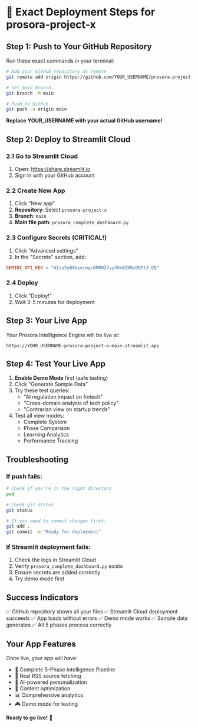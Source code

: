# 🚀 Exact Deployment Steps for prosora-project-x

## Step 1: Push to Your GitHub Repository

Run these exact commands in your terminal:

```bash
# Add your GitHub repository as remote
git remote add origin https://github.com/YOUR_USERNAME/prosora-project-x.git

# Set main branch
git branch -M main

# Push to GitHub
git push -u origin main
```

**Replace YOUR_USERNAME with your actual GitHub username!**

## Step 2: Deploy to Streamlit Cloud

### 2.1 Go to Streamlit Cloud
1. Open: https://share.streamlit.io
2. Sign in with your GitHub account

### 2.2 Create New App
1. Click "New app"
2. **Repository**: Select `prosora-project-x`
3. **Branch**: `main`
4. **Main file path**: `prosora_complete_dashboard.py`

### 2.3 Configure Secrets (CRITICAL!)
1. Click "Advanced settings"
2. In the "Secrets" section, add:

```toml
GEMINI_API_KEY = "AIzaSyB8kyermgcBRRN27yy3UnB2KBzOQPt3_OQ"
```

### 2.4 Deploy
1. Click "Deploy!"
2. Wait 3-5 minutes for deployment

## Step 3: Your Live App

Your Prosora Intelligence Engine will be live at:
```
https://YOUR_USERNAME-prosora-project-x-main.streamlit.app
```

## Step 4: Test Your Live App

1. **Enable Demo Mode** first (safe testing)
2. Click "Generate Sample Data"
3. Try these test queries:
   - "AI regulation impact on fintech"
   - "Cross-domain analysis of tech policy"
   - "Contrarian view on startup trends"
4. Test all view modes:
   - Complete System
   - Phase Comparison
   - Learning Analytics
   - Performance Tracking

## Troubleshooting

### If push fails:
```bash
# Check if you're in the right directory
pwd

# Check git status
git status

# If you need to commit changes first:
git add .
git commit -m "Ready for deployment"
```

### If Streamlit deployment fails:
1. Check the logs in Streamlit Cloud
2. Verify `prosora_complete_dashboard.py` exists
3. Ensure secrets are added correctly
4. Try demo mode first

## Success Indicators

✅ GitHub repository shows all your files
✅ Streamlit Cloud deployment succeeds
✅ App loads without errors
✅ Demo mode works
✅ Sample data generates
✅ All 5 phases process correctly

## Your App Features

Once live, your app will have:
- 🧠 Complete 5-Phase Intelligence Pipeline
- 📡 Real RSS source fetching
- 🎯 AI-powered personalization
- 🔄 Content optimization
- 📊 Comprehensive analytics
- 🎮 Demo mode for testing

**Ready to go live!** 🚀